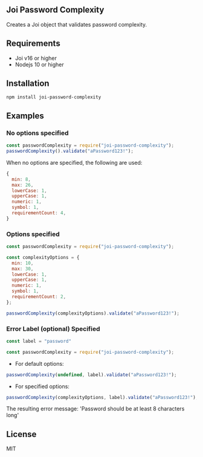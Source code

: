 ## Joi Password Complexity

Creates a Joi object that validates password complexity.

## Requirements

- Joi v16 or higher
- Nodejs 10 or higher

## Installation

`npm install joi-password-complexity`

## Examples

### No options specified

```javascript
const passwordComplexity = require("joi-password-complexity");
passwordComplexity().validate("aPassword123!");
```

When no options are specified, the following are used:

```javascript
{
  min: 8,
  max: 26,
  lowerCase: 1,
  upperCase: 1,
  numeric: 1,
  symbol: 1,
  requirementCount: 4,
}
```

### Options specified

```javascript
const passwordComplexity = require("joi-password-complexity");

const complexityOptions = {
  min: 10,
  max: 30,
  lowerCase: 1,
  upperCase: 1,
  numeric: 1,
  symbol: 1,
  requirementCount: 2,
};

passwordComplexity(complexityOptions).validate("aPassword123!");
```

### Error Label (optional) Specified

```javascript
const label = "password"

const passwordComplexity = require("joi-password-complexity");
```
- For default options:

```javascript
passwordComplexity(undefined, label).validate("aPassword123!");
```

- For specified options:

```javascript
passwordComplexity(complexityOptions, label).validate("aPassword123!");
```

The resulting error message:
'Password should be at least 8 characters long'

## License

MIT
